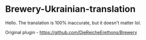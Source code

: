 # Brewery-Ukrainian-translation
Hello. 
The translation is 100% inaccurate, but it doesn't matter lol.		 	

Original plugin - https://github.com/DieReicheErethons/Brewery
